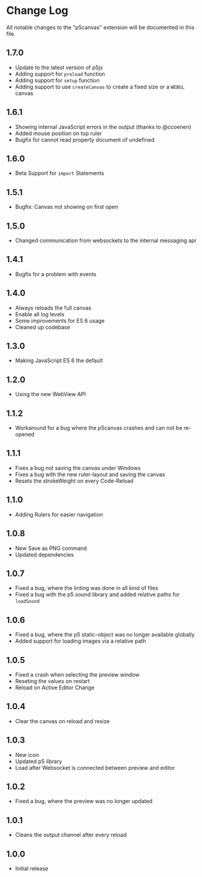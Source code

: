 # Change Log

All notable changes to the "p5canvas" extension will be documented in this file.

## 1.7.0

- Update to the latest version of p5js
- Adding support for `preload` function
- Adding support for `setup` function
- Adding support to use `createCanvas` to create a fixed size or a `WEBGL` canvas

## 1.6.1

- Showing internal JavaScript errors in the output (thanks to @ccoenen)
- Added mouse position on top ruler
- Bugfix for cannot read property document of undefined

## 1.6.0

- Beta Support for `import` Statements

## 1.5.1

- Bugfix: Canvas not showing on first open

## 1.5.0

- Changed communication from websockets to the internal messaging api

## 1.4.1

- Bugfix for a problem with events

## 1.4.0

- Always reloads the full canvas
- Enable all log levels
- Some improvements for ES 6 usage
- Cleaned up codebase

## 1.3.0

- Making JavaScript ES 6 the default

## 1.2.0

- Using the new WebView API

## 1.1.2

- Workaround for a bug where the p5canvas crashes and can not be re-opened

## 1.1.1

- Fixes a bug not saving the canvas under Windows
- Fixes a bug with the new ruler-layout and saving the canvas
- Resets the strokeWeight on every Code-Reload

## 1.1.0

- Adding Rulers for easier navigation

## 1.0.8

- New Save as PNG command
- Updated dependencies

## 1.0.7

- Fixed a bug, where the linting was done in all kind of files
- Fixed a bug with the p5 sound library and added relative paths for `loadSound`

## 1.0.6

- Fixed a bug, where the p5 static-object was no longer available globally
- Added support for loading images via a relative path

## 1.0.5

- Fixed a crash when selecting the preview window
- Reseting the values on restart
- Reload on Active Editor Change

## 1.0.4

- Clear the canvas on reload and resize

## 1.0.3

- New icon
- Updated p5 library
- Load after Websocket is connected between preview and editor

## 1.0.2

- Fixed a bug, where the preview was no longer updated

## 1.0.1

- Cleans the output channel after every reload

## 1.0.0

- Initial release
